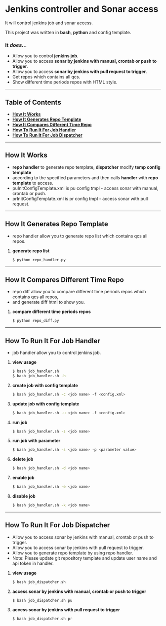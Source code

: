 # Jenkins controller and Sonar access


It will control jenkins job and sonar access.

This project was written in **bash**, **python** and config template.



### It _does..._

* Allow you to control **jenkins job**.
* Allow you to access **sonar by jenkins with manual, crontab or push to trigger**.
* Allow you to access **sonar by jenkins with pull request to trigger**.
* Get repos which contains all qcs.
* Show different time periods repos with HTML style.


----


## Table of Contents

* **[How It Works](#how-it-works)**
* **[How It Generates Repo Template](#how-it-generates-repo-template)**
* **[How It Compares Different Time Repo](#how-it-compares-different-time-repo)**
* **[How To Run It For Job Handler](#how-to-run-it-for-job-handler)**
* **[How To Run It For Job Dispatcher](#how-to-run-it-for-job-dispatcher)**


----


## How It Works

* **repo handler** to generate repo template, **dispatcher** modify **temp config template**
* according to the specified parameters and then calls **handler** with **repo template** to access.
* puInitConfigTemplate.xml is pu config tmpl - access sonar with manual, crontab or push.
* prInitConfigTemplate.xml is pr config tmpl - access sonar with pull request.


----


## How It Generates Repo Template

* repo handler allow you to generate repo list which contains qcs all repos.

1. **generate repo list**
    ```sh
    $ python repo_handler.py
    ```


----


## How It Compares Different Time Repo

* repo diff allow you to compare different time periods repos which contains qcs all repos,
* and generate diff html to show you.

1. **compare different time periods repos**
    ```sh
    $ python repo_diff.py
    ```


----


## How To Run It For Job Handler

* job handler allow you to control jenkins job.

1. **view usage**
    ```sh
    $ bash job_handler.sh
    $ bash job_handler.sh -h
    ```

2. **create job with config template**
    ```sh
    $ bash job_handler.sh -c <job name> -f <config.xml>
    ```

3. **update job with config template**
    ```sh
    $ bash job_handler.sh -u <job name> -f <config.xml>
    ```

4. **run job**
    ```sh
    $ bash job_handler.sh -s <job name>
    ```

5. **run job with parameter**
    ```sh
    $ bash job_handler.sh -s <job name> -p <parameter value>
    ```

6. **delete job**
    ```sh
    $ bash job_handler.sh -d <job name>
    ```

7. **enable job**
    ```sh
    $ bash job_handler.sh -e <job name>
    ```

8. **disable job**
    ```sh
    $ bash job_handler.sh -k <job name>
    ```


----


## How To Run It For Job Dispatcher

* Allow you to access sonar by jenkins with manual, crontab or push to trigger.
* Allow you to access sonar by jenkins with pull request to trigger.
* Allow you to generate repo template by using repo handler.
* Note: Please update git repository template and update user name and api token in handler.

1. **view usage**
    ```sh
    $ bash job_dispatcher.sh
    ```

2. **access sonar by jenkins with manual, crontab or push to trigger**
    ```sh
    $ bash job_dispatcher.sh pu
    ```

3. **access sonar by jenkins with pull request to trigger**
    ```sh
    $ bash job_dispatcher.sh pr
    ```

